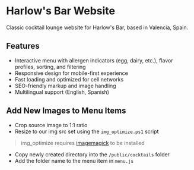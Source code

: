 # Harlow's Bar Website
Classic cocktail lounge website for Harlow's Bar, based in Valencia, Spain.

## Features
- Interactive menu with allergen indicators (egg, dairy, etc.), flavor profiles, sorting, and filtering
- Responsive design for mobile-first experience
- Fast loading and optimized for cell networks
- SEO-friendly markup and image handling
- Multilingual support (English, Spanish)

## Add New Images to Menu Items
- Crop source image to 1:1 ratio
- Resize to our img src set using the `img_optimize.ps1` script
> img_optimize requires [imagemagick](https://imagemagick.org/) to be installed
- Copy newly created directory into the `/public/cocktails` folder
- Add the folder name to the menu item in `menu.js`